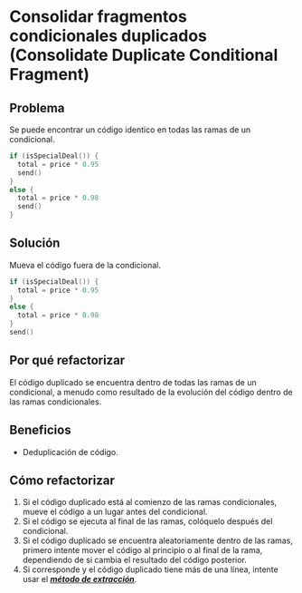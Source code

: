 # Consolidar fragmentos condicionales duplicados (Consolidate Duplicate Conditional Fragment)

## Problema

Se puede encontrar un código identico en todas las ramas de un condicional.

```Kotlin
if (isSpecialDeal()) {
  total = price * 0.95
  send()
}
else {
  total = price * 0.98
  send()
}
```

## Solución

Mueva el código fuera de la condicional.

```Kotlin
if (isSpecialDeal()) {
  total = price * 0.95
}
else {
  total = price * 0.98
}
send()
```

## Por qué refactorizar

El código duplicado se encuentra dentro de todas las ramas de un condicional, a menudo como resultado de la evolución del código dentro de las ramas condicionales.

## Beneficios

* Deduplicación de código.

## Cómo refactorizar

1. Si el código duplicado está al comienzo de las ramas condicionales, mueve el código a un lugar antes del condicional.
2. Si el código se ejecuta al final de las ramas, colóquelo después del condicional.
3. Si el código duplicado se encuentra aleatoriamente dentro de las ramas, primero intente mover el código al principio o al final de la rama, dependiendo de si cambia el resultado del código posterior.
4. Si corresponde y el código duplicado tiene más de una línea, intente usar el [***método de extracción***](../RefactoringPattern/ExtractMethod.md).
